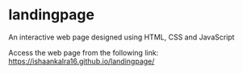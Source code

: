 # landingpage

An interactive web page designed using HTML, CSS and JavaScript


Access the web page from the following link:
https://ishaankalra16.github.io/landingpage/

